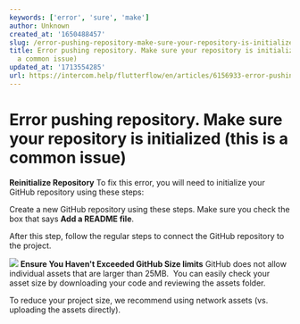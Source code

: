 ```yaml
---
keywords: ['error', 'sure', 'make']
author: Unknown
created_at: '1650488457'
slug: /error-pushing-repository-make-sure-your-repository-is-initialized-this-is-a-common-issue
title: Error pushing repository. Make sure your repository is initialized (this is
  a common issue)
updated_at: '1713554285'
url: https://intercom.help/flutterflow/en/articles/6156933-error-pushing-repository-make-sure-your-repository-is-initialized-this-is-a-common-issue
---
```

# Error pushing repository. Make sure your repository is initialized (this is a common issue)

**Reinitialize Repository**
To fix this error, you will need to initialize your GitHub repository using these steps:

Create a new GitHub repository using these steps. Make sure you check the box that says **Add a README file**.

After this step, follow the regular steps to connect the GitHub repository to the project.

![](../../assets/20250430121522561282.gif)
**Ensure You Haven't Exceeded GitHub Size limits**
GitHub does not allow individual assets that are larger than 25MB. ​
You can easily check your asset size by downloading your code and reviewing the assets folder.

To reduce your project size, we recommend using network assets (vs. uploading the assets directly).
